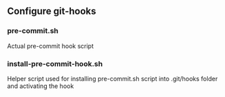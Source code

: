 ## Configure git-hooks

### pre-commit.sh

Actual pre-commit hook script

### install-pre-commit-hook.sh

Helper script used for installing pre-commit.sh script into .git/hooks folder and activating the hook
